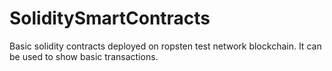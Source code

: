 # SoliditySmartContracts
Basic solidity contracts deployed on ropsten test network blockchain. It can be used to show basic transactions.
